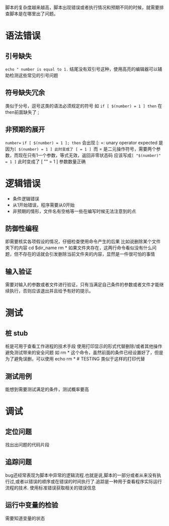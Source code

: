脚本的复杂度越来越高，脚本出现错误或者执行情况和预期不同的时候，就需要排查脚本是在哪里出了问题。
# 语法错误
## 引号缺失
`echo " number is equal to 1.`
结尾没有双引号这种，使用高亮的编辑器可以辅助检测这些常见的引号问题
## 符号缺失冗余
类似于分号，逗号这类的语法必须规定的符号
如 `if [ $(number) = 1 ] then`
在then前面缺失了 ;  
## 非预期的展开
`number=`
`if [ $(number) = 1 ]; then`
会出现 [: =: unary operator expected
是因为`[ $(number) = 1 ] 此时变成了 [ = 1 ]
`而 = 是二元操作符号，需要两个参数，而现在只有1一个参数，等式无效，返回非零状态码
应该写成`[ "$(number)" = 1 ]` 此时变成了 [ "" = 1 ] 参数数量正确

# 逻辑错误

- 条件逻辑错误
- 从1开始错误，程序需要从0开始
- 非预期的情形，文件名有空格等一些在编写时候无法注意到的点
## 防御性编程
即需要核实各项假设的情况，仔细检查使用命令产生的后果
比如说删除某个文件夹下的内容
cd $dir_name
rm *
如果文件夹存在，这两行命令看似没有什么问题，但不存在的话就会引发删除当前文件夹的内容，显然是一件很可怕的事情
## 输入验证
需要对输入的参数或者文件进行验证，只有当满足自己条件的参数或者文件才能继续执行，否则应该退出并且给予有好的提示。
# 测试
## 桩 stub
桩是可用于查看工作进程的技术手段
使用打印显示的形式代替删除/或者其他操作避免测试带来的安全问题
如 rm * 这个命令，虽然前面的条件已经设置好了，但是为了避免误删，可以使用 echo rm * # TESTING 类似于这样的打印代替
## 测试用例
能想到需要测试满足的条件，测试概率要高
# 调试
## 定位问题
找出出问题的代码片段
## 追踪问题
bug还经常表现为脚本中异常的逻辑流程.也就是说,脚本的一部分或者从来没有执行过,或者以错误的顺序或在错误的时间执行了.追踪是一种用于查看程序实际运行流程的技术.
使用标准错误获取相关的错误信息
## 运行中变量的检验
需要知道变量的状态
